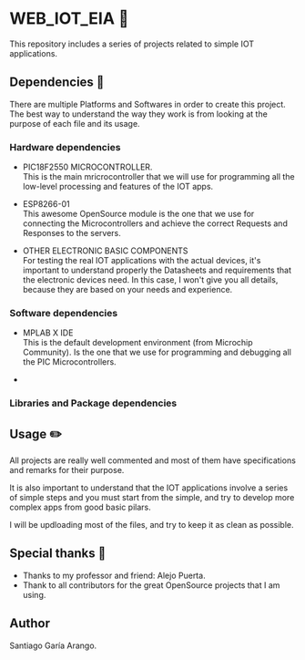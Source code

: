 # WEB_IOT_EIA :satellite:

This repository includes a series of projects related to simple IOT applications.

## Dependencies :vertical_traffic_light:
There are multiple Platforms and Softwares in order to create this project.
The best way to understand the way they work is from looking at the purpose of each file and its usage.

### Hardware dependencies
* PIC18F2550 MICROCONTROLLER. <br />
This is the main mricrocontroller that we will use for programming all the low-level processing and features of the IOT apps.

* ESP8266-01 <br />
This awesome OpenSource module is the one that we use for connecting the Microcontrollers and achieve the correct Requests and Responses to the servers.

* OTHER ELECTRONIC BASIC COMPONENTS <br />
For testing the real IOT applications with the actual devices, it's important to understand properly the Datasheets and requirements that the electronic devices need.
In this case, I won't give you all details, because they are based on your needs and experience.


### Software dependencies
* MPLAB X IDE <br />
This is the default development environment (from Microchip Community). Is the one that we use for programming and debugging all the PIC Microcontrollers.

* 

### Libraries and Package dependencies


## Usage :pencil2:
All projects are really well commented and most of them have specifications and remarks for their purpose.

It is also important to understand that the IOT applications involve a series of simple steps and you must start from the simple, 
and try to develop more complex apps from good basic pilars.

I will be updloading most of the files, and try to keep it as clean as possible.


## Special thanks :gift:
* Thanks to my professor and friend: Alejo Puerta.
* Thank to all contributors for the great OpenSource projects that I am using. 


## Author
Santiago Garía Arango.
